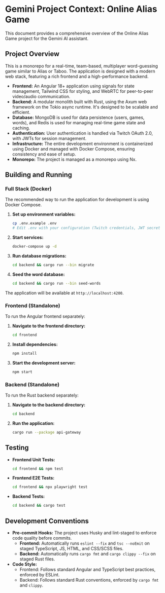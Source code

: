 # Gemini Project Context: Online Alias Game

This document provides a comprehensive overview of the Online Alias Game project for the Gemini AI assistant.

## Project Overview

This is a monorepo for a real-time, team-based, multiplayer word-guessing game similar to Alias or Taboo. The application is designed with a modern web stack, featuring a rich frontend and a high-performance backend.

*   **Frontend:** An Angular 18+ application using signals for state management, Tailwind CSS for styling, and WebRTC for peer-to-peer video/audio communication.
*   **Backend:** A modular monolith built with Rust, using the Axum web framework on the Tokio async runtime. It's designed to be scalable and efficient.
*   **Database:** MongoDB is used for data persistence (users, games, words), and Redis is used for managing real-time game state and caching.
*   **Authentication:** User authentication is handled via Twitch OAuth 2.0, with JWTs for session management.
*   **Infrastructure:** The entire development environment is containerized using Docker and managed with Docker Compose, ensuring consistency and ease of setup.
*   **Monorepo:** The project is managed as a monorepo using Nx.

## Building and Running

### Full Stack (Docker)

The recommended way to run the application for development is using Docker Compose.

1.  **Set up environment variables:**
    ```bash
    cp .env.example .env
    # Edit .env with your configuration (Twitch credentials, JWT secret, etc.)
    ```

2.  **Start services:**
    ```bash
    docker-compose up -d
    ```

3.  **Run database migrations:**
    ```bash
    cd backend && cargo run --bin migrate
    ```

4.  **Seed the word database:**
    ```bash
    cd backend && cargo run --bin seed-words
    ```

The application will be available at `http://localhost:4200`.

### Frontend (Standalone)

To run the Angular frontend separately:

1.  **Navigate to the frontend directory:**
    ```bash
    cd frontend
    ```
2.  **Install dependencies:**
    ```bash
    npm install
    ```
3.  **Start the development server:**
    ```bash
    npm start
    ```

### Backend (Standalone)

To run the Rust backend separately:

1.  **Navigate to the backend directory:**
    ```bash
    cd backend
    ```
2.  **Run the application:**
    ```bash
    cargo run --package api-gateway
    ```

## Testing

*   **Frontend Unit Tests:**
    ```bash
    cd frontend && npm test
    ```
*   **Frontend E2E Tests:**
    ```bash
    cd frontend && npx playwright test
    ```
*   **Backend Tests:**
    ```bash
    cd backend && cargo test
    ```

## Development Conventions

*   **Pre-commit Hooks:** The project uses Husky and lint-staged to enforce code quality before commits.
    *   **Frontend:** Automatically runs `eslint --fix` and `tsc --noEmit` on staged TypeScript, JS, HTML, and CSS/SCSS files.
    *   **Backend:** Automatically runs `cargo fmt` and `cargo clippy --fix` on staged Rust files.
*   **Code Style:**
    *   Frontend: Follows standard Angular and TypeScript best practices, enforced by ESLint.
    *   Backend: Follows standard Rust conventions, enforced by `cargo fmt` and `clippy`.
